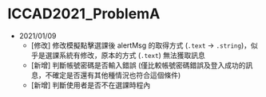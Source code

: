 # ICCAD2021_ProblemA

- 2021/01/09
	- [修改] 修改模擬點擊選課後 alertMsg 的取得方式 (`.text` -> `.string`)，似乎是選課系統有修改，原本的方式 (`.text`) 無法獲取訊息
	- [新增] 判斷帳號密碼是否輸入錯誤 (僅比較帳號密碼錯誤及登入成功的訊息，不確定是否還有其他種情況也符合這個條件)
	- [新增] 判斷使用者是否不在選課時程內
